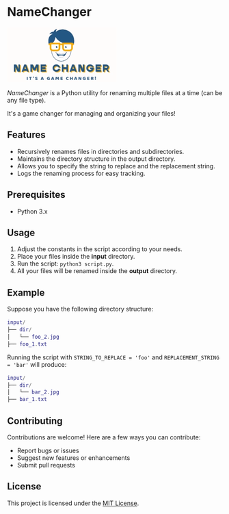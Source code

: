 # NameChanger

![NameChanger logo](NameChanger.webp)

*NameChanger* is a Python utility for renaming multiple files at a time (can be any file type).

It's a game changer for managing and organizing your files!

## Features

- Recursively renames files in directories and subdirectories.
- Maintains the directory structure in the output directory.
- Allows you to specify the string to replace and the replacement string.
- Logs the renaming process for easy tracking.

## Prerequisites

- Python 3.x

## Usage

1. Adjust the constants in the script according to your needs.
2. Place your files inside the **input** directory.
3. Run the script: `python3 script.py`.
4. All your files will be renamed inside the **output** directory.

## Example

Suppose you have the following directory structure:

```lua
input/
├── dir/
│   └── foo_2.jpg
├── foo_1.txt
```

Running the script with `STRING_TO_REPLACE = 'foo'` and `REPLACEMENT_STRING = 'bar'` will produce:

```lua
input/
├── dir/
│   └── bar_2.jpg
├── bar_1.txt
```

## Contributing

Contributions are welcome! Here are a few ways you can contribute:

- Report bugs or issues
- Suggest new features or enhancements  
- Submit pull requests

## License

This project is licensed under the [MIT License](LICENSE).
